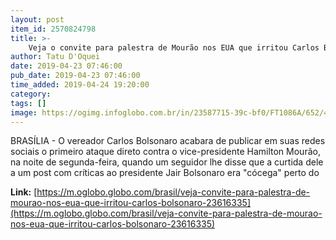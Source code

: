 ```yaml
---
layout: post
item_id: 2570824798
title: >-
    Veja o convite para palestra de Mourão nos EUA que irritou Carlos Bolsonaro
author: Tatu D'Oquei
date: 2019-04-23 07:46:00
pub_date: 2019-04-23 07:46:00
time_added: 2019-04-24 19:20:00
category: 
tags: []
image: https://ogimg.infoglobo.com.br/in/23587715-39c-bf0/FT1086A/652/47511389982_379d8f57f9_o-1.jpg
---
```


BRASÍLIA - O vereador Carlos Bolsonaro acabara de publicar em suas redes sociais o primeiro ataque direto contra o vice-presidente Hamilton Mourão, na noite de segunda-feira, quando um seguidor lhe disse que a curtida dele a um post com críticas ao presidente Jair Bolsonaro era "cócega" perto do

**Link:** [https://m.oglobo.globo.com/brasil/veja-convite-para-palestra-de-mourao-nos-eua-que-irritou-carlos-bolsonaro-23616335](https://m.oglobo.globo.com/brasil/veja-convite-para-palestra-de-mourao-nos-eua-que-irritou-carlos-bolsonaro-23616335)

